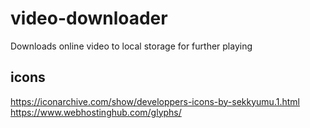 # video-downloader
Downloads online video to local storage for further playing

## icons
https://iconarchive.com/show/developpers-icons-by-sekkyumu.1.html
https://www.webhostinghub.com/glyphs/
